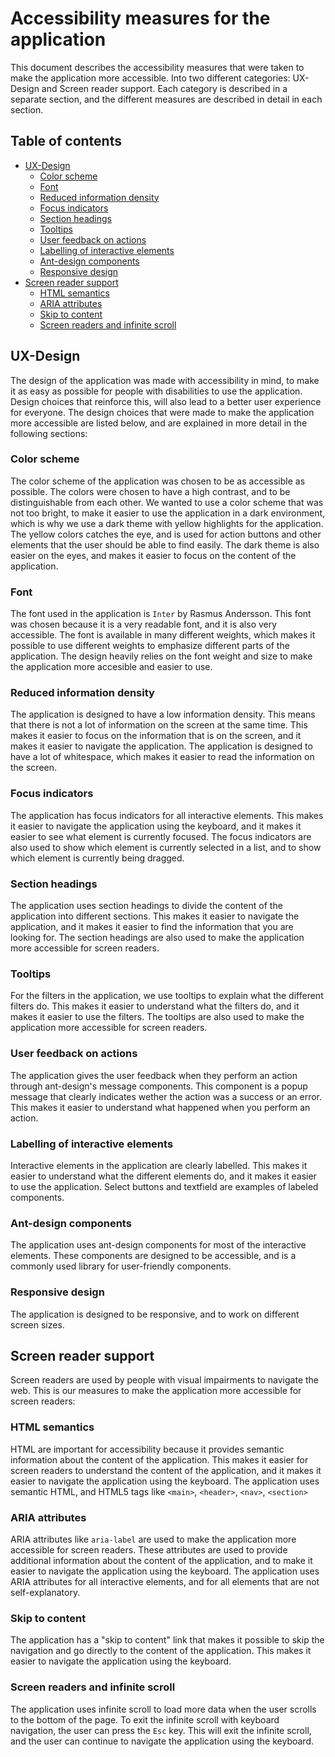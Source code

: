 # Accessibility measures for the application
This document describes the accessibility measures that were taken to make the application more accessible. Into two different categories: UX-Design and Screen reader support. Each category is described in a separate section, and the different measures are described in detail in each section.

## Table of contents
- [UX-Design](#ux-design)
    - [Color scheme](#color-scheme)
    - [Font](#font)
    - [Reduced information density](#reduced-information-density)
    - [Focus indicators](#focus-indicators)
    - [Section headings](#section-headings)
    - [Tooltips](#tooltips)
    - [User feedback on actions](#user-feedback-on-actions)
    - [Labelling of interactive elements](#labelling-of-interactive-elements)
    - [Ant-design components](#ant-design-components)
    - [Responsive design](#responsive-design)
- [Screen reader support](#screen-reader-support)
    - [HTML semantics](#html-semantics)
    - [ARIA attributes](#aria-attributes)
    - [Skip to content](#skip-to-content)
    - [Screen readers and infinite scroll](#screen-readers-and-infinite-scroll)

## UX-Design<a name="ux-design"></a>
The design of the application was made with accessibility in mind, to make it as easy as possible for people with disabilities to use the application. Design choices that reinforce this, will also lead to a better user experience for everyone. The design choices that were made to make the application more accessible are listed below, and are explained in more detail in the following sections:

### Color scheme<a name="color-scheme"></a>
The color scheme of the application was chosen to be as accessible as possible. The colors were chosen to have a high contrast, and to be distinguishable from each other. We wanted to use a color scheme that was not too bright, to make it easier to use the application in a dark environment, which is why we use a dark theme with yellow highlights for the application. The yellow colors catches the eye, and is used for action buttons and other elements that the user should be able to find easily. The dark theme is also easier on the eyes, and makes it easier to focus on the content of the application.

### Font<a name="font"></a>
The font used in the application is `Inter` by Rasmus Andersson. This font was chosen because it is a very readable font, and it is also very accessible. The font is available in many different weights, which makes it possible to use different weights to emphasize different parts of the application. The design heavily relies on the font weight and size to make the application more accesible and easier to use.

### Reduced information density<a name="reduced-information-density"></a>
The application is designed to have a low information density. This means that there is not a lot of information on the screen at the same time. This makes it easier to focus on the information that is on the screen, and it makes it easier to navigate the application. The application is designed to have a lot of whitespace, which makes it easier to read the information on the screen.

### Focus indicators<a name="focus-indicators"></a>
The application has focus indicators for all interactive elements. This makes it easier to navigate the application using the keyboard, and it makes it easier to see what element is currently focused. The focus indicators are also used to show which element is currently selected in a list, and to show which element is currently being dragged.

### Section headings<a name="section-headings"></a>
The application uses section headings to divide the content of the application into different sections. This makes it easier to navigate the application, and it makes it easier to find the information that you are looking for. The section headings are also used to make the application more accessible for screen readers.

### Tooltips<a name="tooltips"></a>
For the filters in the application, we use tooltips to explain what the different filters do. This makes it easier to understand what the filters do, and it makes it easier to use the filters. The tooltips are also used to make the application more accessible for screen readers.

### User feedback on actions<a name="user-feedback-on-actions"></a>
The application gives the user feedback when they perform an action through ant-design's message components. This component is a popup message that clearly indicates wether the action was a success or an error. This makes it easier to understand what happened when you perform an action.

### Labelling of interactive elements<a name="labelling-of-interactive-elements"></a>
 Interactive elements in the application are clearly labelled. This makes it easier to understand what the different elements do, and it makes it easier to use the application. Select buttons and textfield are examples of labeled components.

### Ant-design components<a name="ant-design-components"></a>
The application uses ant-design components for most of the interactive elements. These components are designed to be accessible, and is a commonly used library for user-friendly components.

### Responsive design<a name="responsive-design"></a>
The application is designed to be responsive, and to work on different screen sizes.

## Screen reader support<a name="screen-reader-support"></a>
Screen readers are used by people with visual impairments to navigate the web. This is our measures to make the application more accessible for screen readers:

### HTML semantics<a name="html-semantics"></a>
HTML are important for accessibility because it provides semantic information about the content of the application. This makes it easier for screen readers to understand the content of the application, and it makes it easier to navigate the application using the keyboard. The application uses semantic HTML, and HTML5 tags like `<main>`, `<header>`, `<nav>`, `<section>`

### ARIA attributes<a name="aria-attributes"></a>
ARIA attributes like `aria-label` are used to make the application more accessible for screen readers. These attributes are used to provide additional information about the content of the application, and to make it easier to navigate the application using the keyboard. The application uses ARIA attributes for all interactive elements, and for all elements that are not self-explanatory.

### Skip to content<a name="skip-to-content"></a>
The application has a "skip to content" link that makes it possible to skip the navigation and go directly to the content of the application. This makes it easier to navigate the application using the keyboard.

### Screen readers and infinite scroll<a name="screen-readers-and-infinite-scroll"></a>
The application uses infinite scroll to load more data when the user scrolls to the bottom of the page. To exit the infinite scroll with keyboard navigation, the user can press the `Esc` key. This will exit the infinite scroll, and the user can continue to navigate the application using the keyboard.